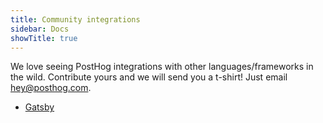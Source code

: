 ```yaml
---
title: Community integrations
sidebar: Docs
showTitle: true
---
```


We love seeing PostHog integrations with other languages/frameworks in the wild. Contribute yours and we will send you a t-shirt! Just email hey@posthog.com.

- [Gatsby](/docs/integrations/gatsby)